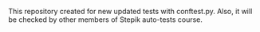 This repository created for new updated tests with conftest.py. Also, it will be checked by other members of Stepik auto-tests course.